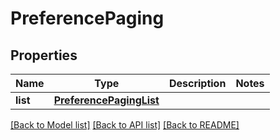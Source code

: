 # PreferencePaging

## Properties
Name | Type | Description | Notes
------------ | ------------- | ------------- | -------------
**list** | [**PreferencePagingList**](PreferencePagingList.md) |  | 

[[Back to Model list]](../README.md#documentation-for-models) [[Back to API list]](../README.md#documentation-for-api-endpoints) [[Back to README]](../README.md)


